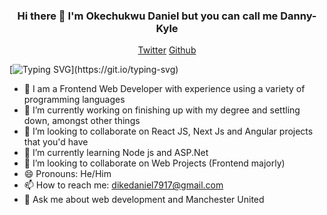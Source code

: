 <h3 align="center"> Hi there 👋 I'm Okechukwu Daniel but you can call me Danny-Kyle </h3>

<p align="center">
  <a href="https://twitter.com/d_kyle616">Twitter</a>
  <a href="https://github.com/Danny-Kyle">Github</a>
</p>

[![Typing SVG](https://readme-typing-svg.herokuapp.com?font=comfortaa&color=016EEA&size=24&width=600&lines=Welcome+to+my+github;I+am+a+Frontend+Developer,;and+Aspiring+Web-3+and+Blockchain+Developer.;Nice+to+meet+you!...)](https://git.io/typing-svg)

- 🔭  I am a Frontend Web Developer with experience using a variety of programming languages
- 🔭 I’m currently working on finishing up with my degree and settling down, amongst other things
- 👯 I’m looking to collaborate on React JS, Next Js and Angular projects that you'd have
- 🌱 I’m currently learning Node js and ASP.Net
- 👯 I’m looking to collaborate on Web Projects (Frontend majorly)
- 😄 Pronouns: He/Him
- 📫 How to reach me: dikedaniel7917@gmail.com
- 💬 Ask me about web development and Manchester United

<!--
**Danny-Kyle/Danny-Kyle** is a ✨ _special_ ✨ repository because its `README.md` (this file) appears on your GitHub profile.

Here are some ideas to get you started:

<a href="https://sarahdayan.dev/">Website</a> •
  <a href="https://frontstuff.io/">Blog</a> •

- 🔭 I’m currently working on ...
- 🌱 I’m currently learning ...
- 👯 I’m looking to collaborate on ...
- 🤔 I’m looking for help with ...
- 💬 Ask me about ...
- 📫 How to reach me: ...
- 😄 Pronouns: ...
- ⚡ Fun fact: ...
-->
